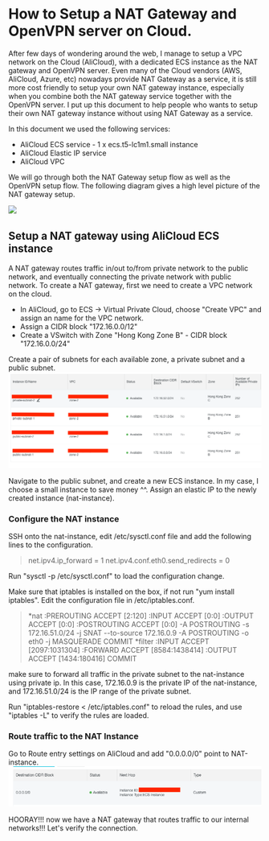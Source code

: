 # How to Setup a NAT Gateway and OpenVPN server on Cloud.

After few days of wondering around the web, I manage to setup a VPC network on the Cloud (AliCloud), with a dedicated ECS instance as the NAT gateway and OpenVPN server. Even many of the Cloud vendors (AWS, AliCloud, Azure, etc) nowadays provide NAT Gateway as a service, it is still more cost friendly to setup your own NAT gateway instance, especially when you combine both the NAT gateway service together with the OpenVPN server. I put up this document to help people who wants to setup their own NAT gateway instance without using NAT Gateway as a service.

In this document we used the following services:

<ul>
  <li>AliCloud ECS service - 1 x ecs.t5-lc1m1.small instance </li>
  <li>AliCloud Elastic IP service </li>
  <li>AliCloud VPC</li>
</ul>
  
We will go through both the NAT Gateway setup flow as well as the OpenVPN setup flow. The following diagram gives a high level picture of the NAT gateway setup. 

<img src="http://evertrue.github.io/images/2015-06-09-the-right-way-to-set-up-nat-in-ec2/how_vpc_routing_works.png" />


<h2>Setup a NAT gateway using AliCloud ECS instance</h2>

A NAT gateway routes traffic in/out to/from private network to the public network, and eventually connecting the private network with public network. To create a NAT gateway, first we need to create a VPC network on the cloud. 

<ul>
  <li>In AliCloud, go to ECS -> Virtual Private Cloud, choose "Create VPC" and assign an name for the VPC network.</li>
  <li>Assign a CIDR block "172.16.0.0/12" </li>
  <li>Create a VSwitch with Zone "Hong Kong Zone B" - CIDR block "172.16.0.0/24" </li>
</ul> 

Create a pair of subnets for each available zone, a private subnet and a public subnet.
<img src="./vpc.png" />

Navigate to the public subnet, and create a new ECS instance. In my case, I choose a small instance to save money ^^. Assign an elastic IP to the newly created instance (nat-instance).  

<h3>Configure the NAT instance</h3>
SSH onto the nat-instance, edit /etc/sysctl.conf file and add the following lines to the configuration.
<blockquote>
    net.ipv4.ip_forward = 1
    net.ipv4.conf.eth0.send_redirects = 0
</blockquote>

Run "sysctl -p /etc/sysctl.conf" to load the configuration change.

Make sure that iptables is installed on the box, if not run "yum install iptables". Edit the configuration file in /etc/iptables.conf.

<blockquote>
*nat
:PREROUTING ACCEPT [2:120]
:INPUT ACCEPT [0:0]
:OUTPUT ACCEPT [0:0]
:POSTROUTING ACCEPT [0:0]
-A POSTROUTING -s 172.16.51.0/24 -j SNAT --to-source 172.16.0.9
-A POSTROUTING -o eth0 -j MASQUERADE
COMMIT
*filter
:INPUT ACCEPT [2097:1031304]
:FORWARD ACCEPT [8584:1438414]
:OUTPUT ACCEPT [1434:180416]
COMMIT  
</blockquote>

make sure to forward all traffic in the private subnet to the nat-instance using private ip. In this case, 172.16.0.9 is the private IP of the nat-instance, and 172.16.51.0/24 is the IP range of the private subnet.

Run "iptables-restore < /etc/iptables.conf" to reload the rules, and use "iptables -L" to verify the rules are loaded.

<h3>Route traffic to the NAT Instance</h3>
Go to Route entry settings on AliCloud and add "0.0.0.0/0" point to NAT-instance.   

<img src="./route.png"/>

HOORAY!!! now we have a NAT gateway that routes traffic to our internal networks!!! Let's verify the connection. 





